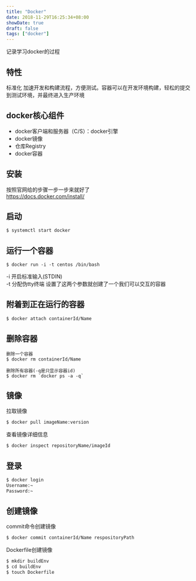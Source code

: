 ```yaml
---
title: "Docker"
date: 2018-11-29T16:25:34+08:00
showDate: true
draft: false
tags: ["docker"]
---
```

记录学习docker的过程
## 特性
标准化
加速开发和构建流程，方便测试。容器可以在开发环境构建，轻松的提交到测试环境，并最终进入生产环境
## docker核心组件
* docker客户端和服务器（C/S）：docker引擎
* docker镜像
* 仓库Registry
* docker容器

## 安装
按照官网给的步骤一步一步来就好了
<br>https://docs.docker.com/install/

## 启动
```bash
$ systemctl start docker
```
## 运行一个容器
```
$ docker run -i -t centos /bin/bash
```
-i 开启标准输入(STDIN)
<br>-t 分配伪tty终端
设置了这两个参数就创建了一个我们可以交互的容器

## 附着到正在运行的容器
```bash
$ docker attach containerId/Name
```

## 删除容器
```
删除一个容器
$ docker rm containerId/Name

删除所有容器(-q是只显示容器id)
$ docker rm `docker ps -a -q`
```

## 镜像
拉取镜像
```bash
$ docker pull imageName:version
```

查看镜像详细信息
```bash
$ docker inspect repositoryName/imageId
```
## 登录
```bash
$ docker login
Username:~
Password:~
```
## 创建镜像
commit命令创建镜像
```bash
$ docker commit containerId/Name respositoryPath
```
Dockerfile创建镜像
```bash
$ mkdir buildEnv
$ cd buildEnv
$ touch Dockerfile
```

